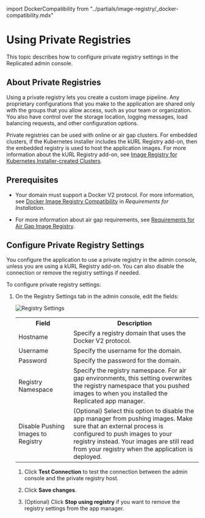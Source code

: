 import DockerCompatibility from "../partials/image-registry/_docker-compatibility.mdx"


# Using Private Registries

This topic describes how to configure private registry settings in the Replicated admin console.

## About Private Registries

Using a private registry lets you create a custom image pipeline. Any proprietary configurations that you make to the application are shared only with the groups that you allow access, such as your team or organization. You also have control over the storage location, logging messages, load balancing requests, and other configuration options.

Private registries can be used with online or air gap clusters. For embedded clusters, if the Kubernetes installer includes the kURL Registry add-on, then the embedded registry is used to host the application images. For more information about the kURL Registry add-on, see [Image Registry for Kubernetes Installer-created Clusters](image-registry-embedded-cluster).

## Prerequisites

- Your domain must support a Docker V2 protocol. For more information, see [Docker Image Registry Compatibility](/image-registry-airgap) in _Requirements for Installation_.

- For more information about air gap requirements, see [Requirements for Air Gap Image Registry](/image-registry-airgap).

## Configure Private Registry Settings

You configure the application to use a private registry in the admin console, unless you are using a kURL Registry add-on. You can also disable the connection or remove the registry settings if needed.

To configure private registry settings:

1. On the Registry Settings tab in the admin console, edit the fields:

     ![Registry Settings](/images/registry-settings.png)

     <table>
    <tr>
      <th width="30%">Field</th>
      <th width="70%">Description</th>
    </tr>
    <tr>
      <td>Hostname</td>
      <td>Specify a registry domain that uses the Docker V2 protocol.</td>
    </tr>
    <tr>
      <td>Username</td>
      <td>Specify the username for the domain.</td>
    </tr>
    <tr>
      <td>Password</td>
      <td>Specify the password for the domain.</td>
    </tr>
    <tr>
      <td>Registry Namespace</td>
      <td>Specify the registry namespace. For air gap environments, this setting overwrites the registry namespace that you pushed images to when you installed the Replicated app manager.</td>
    </tr>
    <tr>
      <td>Disable Pushing Images to Registry</td>
      <td>(Optional) Select this option to disable the app manager from pushing images. Make sure that an external process is configured to push images to your registry instead. Your images are still read from your registry when the application is deployed.</td>
    </tr>
  </table>

1. Click **Test Connection** to test the connection between the admin console and the private registry host.

1. Click **Save changes**.

1. (Optional) Click **Stop using registry** if you want to remove the registry settings from the app manager.

